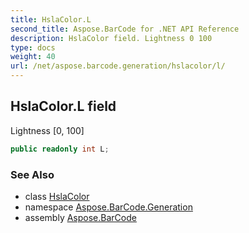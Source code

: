 ```yaml
---
title: HslaColor.L
second_title: Aspose.BarCode for .NET API Reference
description: HslaColor field. Lightness 0 100
type: docs
weight: 40
url: /net/aspose.barcode.generation/hslacolor/l/
---
```

## HslaColor.L field

Lightness [0, 100]

```csharp
public readonly int L;
```

### See Also

* class [HslaColor](../)
* namespace [Aspose.BarCode.Generation](../../../aspose.barcode.generation/)
* assembly [Aspose.BarCode](../../../)


